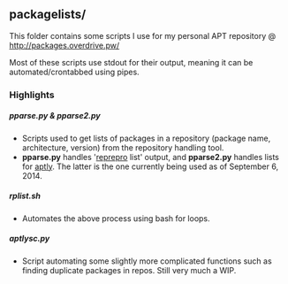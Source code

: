 ## packagelists/

This folder contains some scripts I use for my personal APT repository @ http://packages.overdrive.pw/

Most of these scripts use stdout for their output, meaning it can be automated/crontabbed using pipes.

### Highlights

##### pparse.py & pparse2.py
 * Scripts used to get lists of packages in a repository (package name, architecture, version) from the repository handling tool. 
 * **pparse.py** handles '[reprepro](//mirrorer.alioth.debian.org/) list' output, and **pparse2.py** handles lists for [aptly](http://www.aptly.info/). The latter is the one currently being used as of September 6, 2014.

##### rplist.sh
 * Automates the above process using bash for loops.
 
##### aptlysc.py
 * Script automating some slightly more complicated functions such as finding duplicate packages in repos. Still very much a WIP. 

